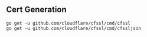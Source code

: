 
## Cert Generation
```
go get -u github.com/cloudflare/cfssl/cmd/cfssl
go get -u github.com/cloudflare/cfssl/cmd/cfssljson
```